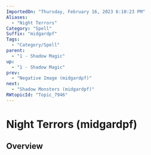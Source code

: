 ```yaml
---
ImportedOn: "Thursday, February 16, 2023 6:10:23 PM"
Aliases:
  - "Night Terrors"
Category: "Spell"
Suffix: "midgardpf"
Tags:
  - "Category/Spell"
parent:
  - "1 - Shadow Magic"
up:
  - "1 - Shadow Magic"
prev:
  - "Negative Image (midgardpf)"
next:
  - "Shadow Monsters (midgardpf)"
RWtopicId: "Topic_7946"
---
```

# Night Terrors (midgardpf)
## Overview
